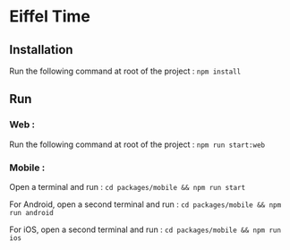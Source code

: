 # Eiffel Time

## Installation

Run the following command at root of the project : `npm install`

## Run

### Web :

Run the following command at root of the project : `npm run start:web`

### Mobile :

Open a terminal and run : `cd packages/mobile && npm run start`

For Android, open a second terminal and run : `cd packages/mobile && npm run android`

For iOS, open a second terminal and run : `cd packages/mobile && npm run ios`
